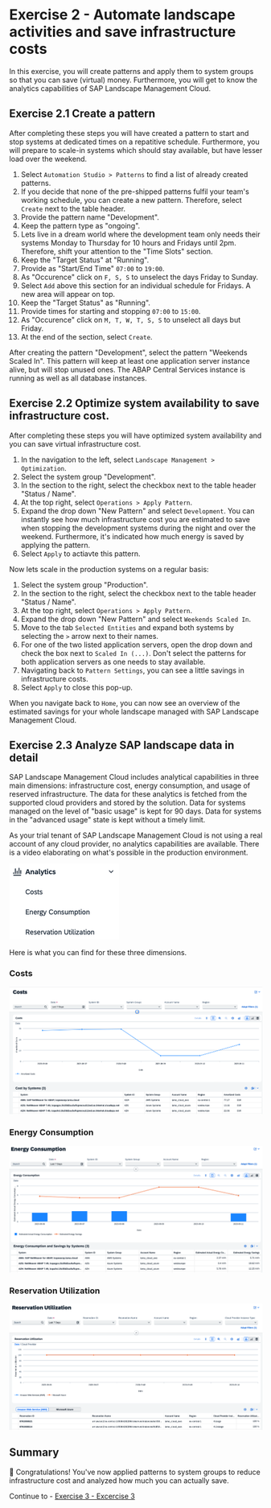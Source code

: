 # Exercise 2 - Automate landscape activities and save infrastructure costs

In this exercise, you will create patterns and apply them to system groups so that you can save (virtual) money. Furthermore, you will get to know the analytics capabilities of SAP Landscape Management Cloud.

## Exercise 2.1 Create a pattern 

After completing these steps you will have created a pattern to start and stop systems at dedicated times on a repatitive schedule. Furthermore, you will prepare to scale-in systems which should stay available, but have lesser load over the weekend.

1. Select `Automation Studio > Patterns` to find a list of already created patterns. 
2. If you decide that none of the pre-shipped patterns fulfil your team's working schedule, you can create a new pattern. Therefore, select `Create` next to the table header.
3. Provide the pattern name "Development".
4. Keep the pattern type as "ongoing".
5. Lets live in a dream world where the development team only needs their systems Monday to Thursday for 10 hours and Fridays until 2pm. Therefore, shift your attention to the "Time Slots" section.
6. Keep the "Target Status" at "Running".
7. Provide as "Start/End Time" `07:00` to `19:00`.
8. As "Occurence" click on `F, S, S` to unselect the days Friday to Sunday.
9. Select `Add` above this section for an individual schedule for Fridays. A new area will appear on top. 
10. Keep the "Target Status" as "Running". 
11. Provide times for starting and stopping `07:00` to `15:00`.
12. As "Occurence" click on `M, T, W, T, S, S` to unselect all days but Friday.
13. At the end of the section, select `Create`.

After creating the pattern "Development", select the pattern "Weekends Scaled In". This pattern will keep at least one application server instance alive, but will stop unused ones. The ABAP Central Services instance is running as well as all database instances.

## Exercise 2.2 Optimize system availability to save infrastructure cost.

After completing these steps you will have optimized system availability and you can save virtual infrastructure cost.

1. In the navigation to the left, select `Landscape Management > Optimization`.
2. Select the system group "Development".
3. In the section to the right, select the checkbox next to the table header "Status / Name".
4. At the top right, select `Operations > Apply Pattern`. 
5. Expand the drop down "New Pattern" and select `Development`. You can instantly see how much infrastructure cost you are estimated to save when stopping the development systems during the night and over the weekend. Furthermore, it's indicated how much energy is saved by applying the pattern. 
6. Select `Apply` to actiavte this pattern.

Now lets scale in the production systems on a regular basis:
1. Select the system group "Production". 
2. In the section to the right, select the checkbox next to the table header "Status / Name".
3. At the top right, select `Operations > Apply Pattern`. 
4. Expand the drop down "New Pattern" and select `Weekends Scaled In`.
5. Move to the tab `Selected Entities` and expand both systems by selecting the `>` arrow next to their names.
6. For one of the two listed application servers, open the drop down and check the box next to `Scaled In (...)`. Don't select the patterns for both application servers as one needs to stay available. 
7. Navigating back to `Pattern Settings`, you can see a little savings in infrastructure costs.
8. Select `Apply` to close this pop-up.

When you navigate back to `Home`, you can now see an overview of the estimated savings for your whole landscape managed with SAP Landscape Management Cloud.

## Exercise 2.3 Analyze SAP landscape data in detail

SAP Landscape Management Cloud includes analytical capabilities in three main dimensions: infrastructure cost, energy consumption, and usage of reserved infrastructure. The data for these analytics is fetched from the supported cloud providers and stored by the solution. Data for systems managed on the level of "basic usage" is kept for 90 days. Data for systems in the "advanced usage" state is kept without a  timely limit.

As your trial tenant of SAP Landscape Management Cloud is not using a real account of any cloud provider, no analytics capabilities are available. There is a video elaborating on what's possible in the production environment. 

![Analytics sub-menu](./images/02_00_0010.png)

Here is what you can find for these three dimensions.

### Costs

![Cost analytics](./images/02_01_0010.png)

### Energy Consumption

![Energy Consumption analytics](./images/02_02_0010.png)

### Reservation Utilization

![Reservation Utilization analytics](./images/02_03_0010.png)

## Summary

🎉 Congratulations! You've now applied patterns to system groups to reduce infrastructure cost and analyzed how much you can actually save. 

Continue to - [Exercise 3 - Excercise 3 ](../ex3/README.md)
